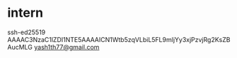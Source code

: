 # intern


ssh-ed25519 AAAAC3NzaC1lZDI1NTE5AAAAICN1Wtb5zqVLbiL5FL9mljYy3xjPzvjRg2KsZBAucMLG yash1th77@gmail.com
